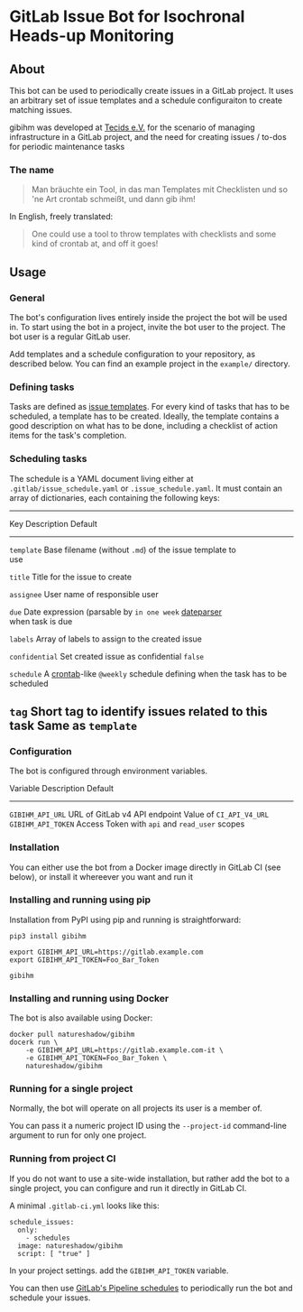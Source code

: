 GitLab Issue Bot for Isochronal Heads-up Monitoring
===================================================

About
-----

This bot can be used to periodically create issues in a GitLab project.
It uses an arbitrary set of issue templates and a schedule configuraiton
to create matching issues.

gibihm was developed at [Tecids e.V.](https://www.teckids.org) for the
scenario of managing infrastructure in a GitLab project, and the need
for creating issues / to-dos for periodic maintenance tasks

### The name

> Man bräuchte ein Tool, in das man Templates mit Checklisten und so 'ne
> Art crontab schmeißt, und dann gib ihm!

In English, freely translated:

> One could use a tool to throw templates with checklists and
> some kind of crontab at, and off it goes!

Usage
-----

### General

The bot's configuration lives entirely inside the project the bot will
be used in. To start using the bot in a project, invite the bot user to
the project. The bot user is a regular GitLab user.

Add templates and a schedule configuration to your repository, as
described below. You can find an example project in the `example/`
directory.

### Defining tasks

Tasks are defined as [issue
templates](https://docs.gitlab.com/ee/user/project/description_templates.html).
For every kind of tasks that has to be scheduled, a template has to be
created. Ideally, the template contains a good description on what has
to be done, including a checklist of action items for the task's
completion.

### Scheduling tasks

The schedule is a YAML document living either at
`.gitlab/issue_schedule.yaml` or `.issue_schedule.yaml`. It must contain
an array of dictionaries, each containing the following keys:

  ------------------------------------------------------------------------------------------
  Key              Description                                               Default
  ---------------- --------------------------------------------------------- ---------------
  `template`       Base filename (without `.md`) of the issue template to    
                   use                                                       

  `title`          Title for the issue to create                             

  `assignee`       User name of responsible user                             

  `due`            Date expression (parsable by                              `in one week`
                   [dateparser](https://github.com/scrapinghub/dateparser)   
                   when task is due                                          

  `labels`         Array of labels to assign to the created issue            

  `confidential`   Set created issue as confidential                         `false`

  `schedule`       A [crontab](https://linux.die.net/man/5/crontab)-like     `@weekly`
                   schedule defining when the task has to be scheduled       

  `tag`            Short tag to identify issues related to this task         Same as
                                                                             `template`
  ------------------------------------------------------------------------------------------

### Configuration

The bot is configured through environment variables.

  Variable             Description                                      Default
  -------------------- ------------------------------------------------ --------------------------
  `GIBIHM_API_URL`     URL of GitLab v4 API endpoint                    Value of `CI_API_V4_URL`
  `GIBIHM_API_TOKEN`   Access Token with `api` and `read_user` scopes   

### Installation

You can either use the bot from a Docker image directly in GitLab CI
(see below), or install it whereever you want and run it

### Installing and running using pip

Installation from PyPI using pip and running is straightforward:

``` {.shell}
pip3 install gibihm

export GIBIHM_API_URL=https://gitlab.example.com
export GIBIHM_API_TOKEN=Foo_Bar_Token

gibihm
```

### Installing and running using Docker

The bot is also available using Docker:

``` {.shell}
docker pull natureshadow/gibihm
docerk run \
    -e GIBIHM_API_URL=https://gitlab.example.com-it \
    -e GIBIHM_API_TOKEN=Foo_Bar_Token \
    natureshadow/gibihm 
```

### Running for a single project

Normally, the bot will operate on all projects its user is a member of.

You can pass it a numeric project ID using the `--project-id`
command-line argument to run for only one project.

### Running from project CI

If you do not want to use a site-wide installation, but rather add the
bot to a single project, you can configure and run it directly in GitLab
CI.

A minimal `.gitlab-ci.yml` looks like this:

``` {.yaml}
schedule_issues:
  only:
    - schedules
  image: natureshadow/gibihm
  script: [ "true" ]
```

In your project settings. add the `GIBIHM_API_TOKEN` variable.

You can then use [GitLab's Pipeline
schedules](https://docs.gitlab.com/ee/ci/pipelines/schedules.html) to
periodically run the bot and schedule your issues.
